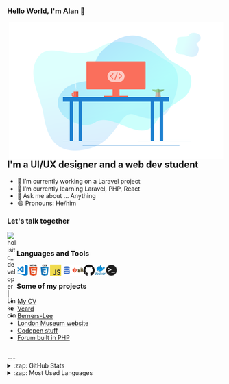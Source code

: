 ### Hello World, I'm Alan  👋

 <img align="right" alt="Illustration" src="https://github.com/macmowl/macmowl/blob/main/illu.png" width="500" height="320" />


## I'm a UI/UX designer and a web dev student
- 🔭 I’m currently working on a Laravel project
- 🌱 I’m currently learning Laravel, PHP, React
- 💬 Ask me about ... Anything
- 😄 Pronouns: He/him


### Let's talk together
[<img align="left" alt="holisitc_developer | LinkedIn" width="22px" src="https://cdn.jsdelivr.net/npm/simple-icons@v3/icons/linkedin.svg" />][linkedin]

<br />

### Languages and Tools

<img align="left" alt="Visual Studio Code" width="26px" src="https://raw.githubusercontent.com/github/explore/80688e429a7d4ef2fca1e82350fe8e3517d3494d/topics/visual-studio-code/visual-studio-code.png" />
<img align="left" alt="HTML5" width="26px" src="https://raw.githubusercontent.com/github/explore/80688e429a7d4ef2fca1e82350fe8e3517d3494d/topics/html/html.png" />
<img align="left" alt="CSS3" width="26px" src="https://raw.githubusercontent.com/github/explore/80688e429a7d4ef2fca1e82350fe8e3517d3494d/topics/css/css.png" />
<img align="left" alt="JavaScript" width="26px" src="https://raw.githubusercontent.com/github/explore/80688e429a7d4ef2fca1e82350fe8e3517d3494d/topics/javascript/javascript.png" />
<!--<img align="left" alt="React" width="26px" src="https://raw.githubusercontent.com/github/explore/80688e429a7d4ef2fca1e82350fe8e3517d3494d/topics/react/react.png" />
<img align="left" alt="Node.js" width="26px" src="https://raw.githubusercontent.com/github/explore/80688e429a7d4ef2fca1e82350fe8e3517d3494d/topics/nodejs/nodejs.png" /> -->
<img align="left" alt="SQL" width="26px" src="https://raw.githubusercontent.com/github/explore/80688e429a7d4ef2fca1e82350fe8e3517d3494d/topics/sql/sql.png" />
<img align="left" alt="Git" width="26px" src="https://raw.githubusercontent.com/github/explore/80688e429a7d4ef2fca1e82350fe8e3517d3494d/topics/git/git.png" />
<img align="left" alt="GitHub" width="26px" src="https://raw.githubusercontent.com/github/explore/78df643247d429f6cc873026c0622819ad797942/topics/github/github.png" />
<img align="left" alt="Docker" width="26px" src="https://raw.githubusercontent.com/github/explore/80688e429a7d4ef2fca1e82350fe8e3517d3494d/topics/docker/docker.png" />
<img align="left" alt="Terminal" width="26px" src="https://raw.githubusercontent.com/github/explore/80688e429a7d4ef2fca1e82350fe8e3517d3494d/topics/terminal/terminal.png" />

<br />

### Some of my projects
- [My CV](https://macmowl.github.io/My-CV/)
- [Vcard](https://macmowl.github.io/alan-vcard/)
- [Berners-Lee](https://macmowl.github.io/website-berners-lee-sass/)
- [London Museum website](https://macmowl.github.io/museum-project/index.html)
- [Codepen stuff](https://codepen.io/macmowl-the-flexboxer)
- [Forum built in PHP](https://bbs-queen.neant.be)

<br />
---

<details>
  <summary>:zap: GitHub Stats</summary>

  <img align="left" alt="Alan's GitHub Stats" src="https://github-readme-stats.vercel.app/api?username=macmowl&show_icons=true&hide_border=true" />

</details>

<details>
  <summary>:zap: Most Used Languages</summary>

<img align="left" alt="Alan's GitHub Top Languages" src="https://github-readme-stats.vercel.app/api/top-langs/?username=macmowl" />

</details>

[linkedin]: https://www.linkedin.com/in/alan-massaro/

